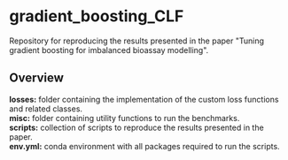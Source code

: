 # gradient_boosting_CLF
Repository for reproducing the results presented in the paper "Tuning gradient boosting for imbalanced bioassay modelling".

## Overview
**losses:** folder containing the implementation of the custom loss functions and related classes.<br />
**misc:** folder containing utility functions to run the benchmarks.<br />
**scripts:** collection of scripts to reproduce the results presented in the paper.<br />
**env.yml:** conda environment with all packages required to run the scripts.<br />
